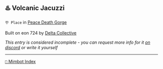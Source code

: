 ## ♨️ Volcanic Jacuzzi

`🪧 Place` in [Peace Death Gorge](<https://zeithalt.github.io/r/peace_death_gorge.html>)

Built on eon 724 by [Delta Collective](<https://zeithalt.github.io/r/delta_collective.html>)

_This entry is considered incomplete - you can request more info for it [on discord](<https://discord.com/channels/562910943848169472/1173922660489633802>) or write it yourself_


-----
[`📑` Mimbot Index](<https://zeithalt.github.io/r/#16d0>)
<!---
keywords:  dc, peace death gorge, influeno
aliases: 
-->